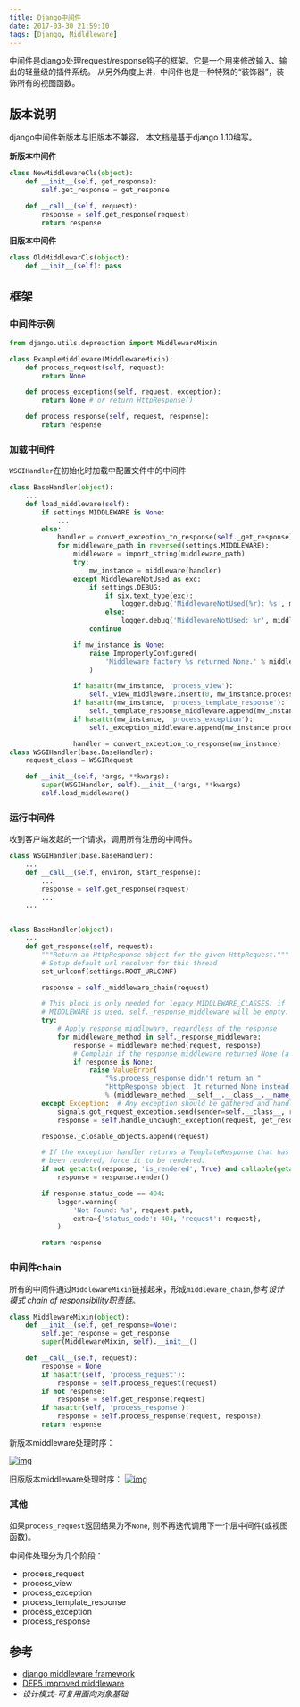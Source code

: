 ```yaml
---
title: Django中间件
date: 2017-03-30 21:59:10
tags: [Django, Midldleware]
---
```


中间件是django处理request/response钩子的框架。它是一个用来修改输入、输出的轻量级的插件系统。 从另外角度上讲，中间件也是一种特殊的“装饰器”，装饰所有的视图函数。

## 版本说明

django中间件新版本与旧版本不兼容， 本文档是基于django 1.10编写。

**新版本中间件**

```python
class NewMiddlewareCls(object):
    def __init__(self, get_response):
        self.get_response = get_response

    def __call__(self, request):
        response = self.get_response(request)
        return response
```

**旧版本中间件**

```python
class OldMiddlewarCls(object):
    def __init__(self): pass
```

## 框架

### 中间件示例

```python
from django.utils.depreaction import MiddlewareMixin

class ExampleMiddleware(MiddlewareMixin):
    def process_request(self, request):
        return None

    def process_exceptions(self, request, exception):
        return None # or return HttpResponse()

    def process_response(self, request, response):
        return response
```

### 加载中间件

`WSGIHandler`在初始化时加载中配置文件中的中间件

```python
class BaseHandler(object):
    ...
    def load_middleware(self):
        if settings.MIDDLEWARE is None:
            ...
        else:
            handler = convert_exception_to_response(self._get_response)
            for middleware_path in reversed(settings.MIDDLEWARE):
                middleware = import_string(middleware_path)
                try:
                    mw_instance = middleware(handler)
                except MiddlewareNotUsed as exc:
                    if settings.DEBUG:
                        if six.text_type(exc):
                            logger.debug('MiddlewareNotUsed(%r): %s', middleware_path, exc)
                        else:
                            logger.debug('MiddlewareNotUsed: %r', middleware_path)
                    continue

                if mw_instance is None:
                    raise ImproperlyConfigured(
                        'Middleware factory %s returned None.' % middleware_path
                    )

                if hasattr(mw_instance, 'process_view'):
                    self._view_middleware.insert(0, mw_instance.process_view)
                if hasattr(mw_instance, 'process_template_response'):
                    self._template_response_middleware.append(mw_instance.process_template_response)
                if hasattr(mw_instance, 'process_exception'):
                    self._exception_middleware.append(mw_instance.process_exception)

                handler = convert_exception_to_response(mw_instance)
class WSGIHandler(base.BaseHandler):
    request_class = WSGIRequest

    def __init__(self, *args, **kwargs):
        super(WSGIHandler, self).__init__(*args, **kwargs)
        self.load_middleware()
```

### 运行中间件

收到客户端发起的一个请求，调用所有注册的中间件。

```python
class WSGIHandler(base.BaseHandler):
    ...
    def __call__(self, environ, start_response):
        ...
        response = self.get_response(request)
        ...
    ...


class BaseHandler(object):
    ...
    def get_response(self, request):
        """Return an HttpResponse object for the given HttpRequest."""
        # Setup default url resolver for this thread
        set_urlconf(settings.ROOT_URLCONF)

        response = self._middleware_chain(request)

        # This block is only needed for legacy MIDDLEWARE_CLASSES; if
        # MIDDLEWARE is used, self._response_middleware will be empty.
        try:
            # Apply response middleware, regardless of the response
            for middleware_method in self._response_middleware:
                response = middleware_method(request, response)
                # Complain if the response middleware returned None (a common error).
                if response is None:
                    raise ValueError(
                        "%s.process_response didn't return an "
                        "HttpResponse object. It returned None instead."
                        % (middleware_method.__self__.__class__.__name__))
        except Exception:  # Any exception should be gathered and handled
            signals.got_request_exception.send(sender=self.__class__, request=request)
            response = self.handle_uncaught_exception(request, get_resolver(get_urlconf()), sys.exc_info())

        response._closable_objects.append(request)

        # If the exception handler returns a TemplateResponse that has not
        # been rendered, force it to be rendered.
        if not getattr(response, 'is_rendered', True) and callable(getattr(response, 'render', None)):
            response = response.render()

        if response.status_code == 404:
            logger.warning(
                'Not Found: %s', request.path,
                extra={'status_code': 404, 'request': request},
            )

        return response
```

### 中间件chain

所有的中间件通过`MiddlewareMixin`链接起来，形成`middleware_chain`,参考*设计模式 chain of responsibility职责链*。

```python
class MiddlewareMixin(object):
    def __init__(self, get_response=None):
        self.get_response = get_response
        super(MiddlewareMixin, self).__init__()

    def __call__(self, request):
        response = None
        if hasattr(self, 'process_request'):
            response = self.process_request(request)
        if not response:
            response = self.get_response(request)
        if hasattr(self, 'process_response'):
            response = self.process_response(request, response)
        return response
```

新版本middleware处理时序：

[![img](http://blog.mengyangyang.org/images/pasted-1.png)](http://blog.mengyangyang.org/images/pasted-1.png)

旧版版本middleware处理时序：
[![img](https://docs.djangoproject.com/en/1.9/_images/middleware.svg)](https://docs.djangoproject.com/en/1.9/_images/middleware.svg)

### 其他

如果`process_request`返回结果为不`None`, 则不再迭代调用下一个层中间件(或视图函数)。

中间件处理分为几个阶段：

- process_request
- process_view
- process_exception
- process_template_response
- process_exception
- process_response

## 参考

- [django middleware framework](https://docs.djangoproject.com/en/1.10/topics/http/middleware/)
- [DEP5 improved middleware](https://github.com/django/deps/blob/master/final/0005-improved-middleware.rst)
- *设计模式-可复用面向对象基础*